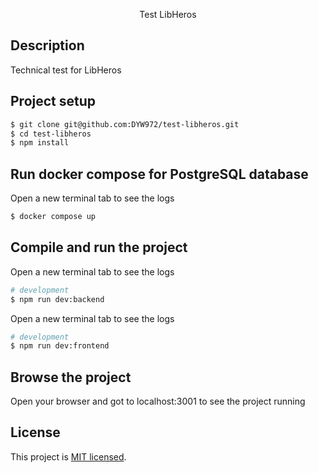 <p align="center">
  Test LibHeros
</p>

## Description

Technical test for LibHeros

## Project setup

```bash
$ git clone git@github.com:DYW972/test-libheros.git
$ cd test-libheros
$ npm install
```

## Run docker compose for PostgreSQL database

Open a new terminal tab to see the logs

```bash
$ docker compose up
```

## Compile and run the project

Open a new terminal tab to see the logs

```bash
# development
$ npm run dev:backend
```

Open a new terminal tab to see the logs

```bash
# development
$ npm run dev:frontend
```

## Browse the project

Open your browser and got to localhost:3001 to see the project running

## License

This project is [MIT licensed](https://github.com/DYW972/test-libheros/blob/main/LICENSE.md).

